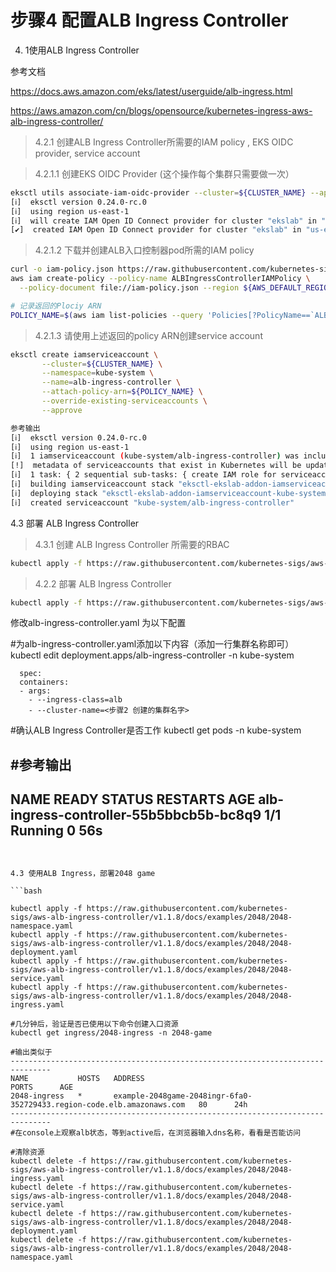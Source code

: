 # 步骤4 配置ALB Ingress Controller

4. 1使用ALB Ingress Controller

参考文档 

https://docs.aws.amazon.com/eks/latest/userguide/alb-ingress.html

https://aws.amazon.com/cn/blogs/opensource/kubernetes-ingress-aws-alb-ingress-controller/

> 4.2.1 创建ALB Ingress Controller所需要的IAM policy , EKS OIDC provider, service account

> 4.2.1.1 创建EKS OIDC Provider (这个操作每个集群只需要做一次）

```bash
eksctl utils associate-iam-oidc-provider --cluster=${CLUSTER_NAME} --approve --region ${AWS_DEFAULT_REGION}
[ℹ]  eksctl version 0.24.0-rc.0
[ℹ]  using region us-east-1
[ℹ]  will create IAM Open ID Connect provider for cluster "ekslab" in "us-east-1"
[✔]  created IAM Open ID Connect provider for cluster "ekslab" in "us-east-1"
```

> 4.2.1.2 下载并创建ALB入口控制器pod所需的IAM policy
```bash
curl -o iam-policy.json https://raw.githubusercontent.com/kubernetes-sigs/aws-alb-ingress-controller/v1.1.8/docs/examples/iam-policy.json
aws iam create-policy --policy-name ALBIngressControllerIAMPolicy \
  --policy-document file://iam-policy.json --region ${AWS_DEFAULT_REGION}

# 记录返回的Plociy ARN
POLICY_NAME=$(aws iam list-policies --query 'Policies[?PolicyName==`ALBIngressControllerIAMPolicy`].Arn' --output text --region ${AWS_DEFAULT_REGION})

```

>4.2.1.3 请使用上述返回的policy ARN创建service account

```bash
eksctl create iamserviceaccount \
       --cluster=${CLUSTER_NAME} \
       --namespace=kube-system \
       --name=alb-ingress-controller \
       --attach-policy-arn=${POLICY_NAME} \
       --override-existing-serviceaccounts \
       --approve

参考输出
[ℹ]  eksctl version 0.24.0-rc.0
[ℹ]  using region us-east-1
[ℹ]  1 iamserviceaccount (kube-system/alb-ingress-controller) was included (based on the include/exclude rules)
[!]  metadata of serviceaccounts that exist in Kubernetes will be updated, as --override-existing-serviceaccounts was set
[ℹ]  1 task: { 2 sequential sub-tasks: { create IAM role for serviceaccount "kube-system/alb-ingress-controller", create serviceaccount "kube-system/alb-ingress-controller" } }
[ℹ]  building iamserviceaccount stack "eksctl-ekslab-addon-iamserviceaccount-kube-system-alb-ingress-controller"
[ℹ]  deploying stack "eksctl-ekslab-addon-iamserviceaccount-kube-system-alb-ingress-controller"
[ℹ]  created serviceaccount "kube-system/alb-ingress-controller"
```



4.3 部署 ALB Ingress Controller

 >4.3.1 创建 ALB Ingress Controller 所需要的RBAC

 ```bash
 kubectl apply -f https://raw.githubusercontent.com/kubernetes-sigs/aws-alb-ingress-controller/v1.1.8/docs/examples/rbac-role.yaml
 
 ```

>4.2.2 部署 ALB Ingress Controller

```bash
kubectl apply -f https://raw.githubusercontent.com/kubernetes-sigs/aws-alb-ingress-controller/v1.1.8/docs/examples/alb-ingress-controller.yaml

 ```

 修改alb-ingress-controller.yaml 为以下配置
   
  #为alb-ingress-controller.yaml添加以下内容（添加一行集群名称即可）
  kubectl edit deployment.apps/alb-ingress-controller -n kube-system

      spec:
      containers:
      - args:
        - --ingress-class=alb
        - --cluster-name=<步骤2 创建的集群名字>

 
 #确认ALB Ingress Controller是否工作
 kubectl get pods -n kube-system

 #参考输出
-------------------------------------------------------------------------------
NAME                                      READY   STATUS    RESTARTS   AGE
alb-ingress-controller-55b5bbcb5b-bc8q9   1/1     Running   0          56s
-------------------------------------------------------------------------------
  ```


4.3 使用ALB Ingress，部署2048 game 

```bash

kubectl apply -f https://raw.githubusercontent.com/kubernetes-sigs/aws-alb-ingress-controller/v1.1.8/docs/examples/2048/2048-namespace.yaml
kubectl apply -f https://raw.githubusercontent.com/kubernetes-sigs/aws-alb-ingress-controller/v1.1.8/docs/examples/2048/2048-deployment.yaml
kubectl apply -f https://raw.githubusercontent.com/kubernetes-sigs/aws-alb-ingress-controller/v1.1.8/docs/examples/2048/2048-service.yaml
kubectl apply -f https://raw.githubusercontent.com/kubernetes-sigs/aws-alb-ingress-controller/v1.1.8/docs/examples/2048/2048-ingress.yaml

#几分钟后，验证是否已使用以下命令创建入口资源
kubectl get ingress/2048-ingress -n 2048-game

#输出类似于
-------------------------------------------------------------------------------
NAME           HOSTS   ADDRESS                                                                 PORTS      AGE
2048-ingress   *       example-2048game-2048ingr-6fa0-352729433.region-code.elb.amazonaws.com   80      24h
-------------------------------------------------------------------------------
#在console上观察alb状态，等到active后，在浏览器输入dns名称，看看是否能访问

#清除资源
kubectl delete -f https://raw.githubusercontent.com/kubernetes-sigs/aws-alb-ingress-controller/v1.1.8/docs/examples/2048/2048-ingress.yaml
kubectl delete -f https://raw.githubusercontent.com/kubernetes-sigs/aws-alb-ingress-controller/v1.1.8/docs/examples/2048/2048-service.yaml
kubectl delete -f https://raw.githubusercontent.com/kubernetes-sigs/aws-alb-ingress-controller/v1.1.8/docs/examples/2048/2048-deployment.yaml
kubectl delete -f https://raw.githubusercontent.com/kubernetes-sigs/aws-alb-ingress-controller/v1.1.8/docs/examples/2048/2048-namespace.yaml
```
